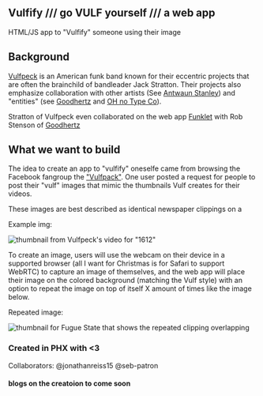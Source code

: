 ## Vulfify /// go VULF yourself /// a web app
HTML/JS app to "Vulfify" someone using their image 

## Background
[Vulfpeck](http://vulfpeck.com) is an American funk band known for their eccentric projects that are often the brainchild of bandleader Jack Stratton.  Their projects also emphasize collaboration with other artists (See [Antwaun Stanley](https://www.youtube.com/watch?v=TiiWR6436Eg)) and "entities" (see [Goodhertz](https://goodhertz.co/vulf-comp) and [OH no Type Co](https://medium.com/@ohno/the-process-of-vulf-mono-e29b3971a014#.9vmpcsby1)).  

Stratton of Vulfpeck even collaborated on the web app [Funklet](http://funklet.com) with Rob Stenson of [Goodhertz](https://goodhertz.co)

## What we want to build
The idea to create an app to "vulfify" oneselfe came from browsing the Facebook fangroup the ["Vulfpack"](https://www.facebook.com/groups/1668975940044050/).  One user posted a request for people to post their "vulf" images that mimic the thumbnails Vulf creates for their videos.

These images are best described as identical newspaper clippings on a 

Example img: 

![thumbnail from Vulfpeck's video for "1612"](https://raw.githubusercontent.com/JonathanReiss15/Vulfify/master/img/1612.jpg)

To create an image, users will use the webcam on their device in a supported browser (all I want for Christmas is for Safari to support WebRTC) to capture an image of themselves, and the web app will place their image on the colored background (matching the Vulf style) with an option to repeat the image on top of itself X amount of times like the image below.

Repeated image:

![thumbnail for Fugue State that shows the repeated clipping overlapping](https://github.com/JonathanReiss15/Vulfify/blob/master/img/repeatedexample.jpg?raw=true)

### Created in PHX with <3 
Collaborators: 
@jonathanreiss15
@seb-patron

#### blogs on the creatoion to come soon
 

